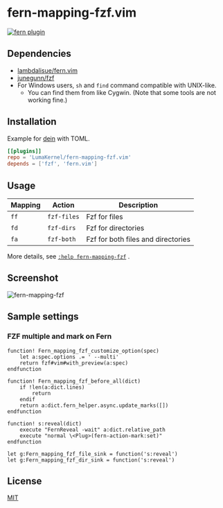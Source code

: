 # fern-mapping-fzf.vim

[![fern plugin](https://img.shields.io/badge/🌿%20fern-plugin-yellowgreen)](https://github.com/lambdalisue/fern.vim)

## Dependencies

- [lambdalisue/fern.vim](https://github.com/lambdalisue/fern.vim)
- [junegunn/fzf](https://github.com/junegunn/fzf)
- For Windows users, `sh` and `find` command compatible with UNIX-like.
  - You can find them from like Cygwin. (Note that some tools are not working fine.)

## Installation

Example for [dein](https://github.com/Shougo/dein.vim) with TOML.

```toml
[[plugins]]
repo = 'LumaKernel/fern-mapping-fzf.vim'
depends = ['fzf', 'fern.vim']
```

## Usage

| Mapping | Action        | Description                             |
| ------- | ------------- | --------------------------------------- |
| `ff`    | `fzf-files`   | Fzf for files                           |
| `fd`    | `fzf-dirs`    | Fzf for directories                     |
| `fa`    | `fzf-both`    | Fzf for both files and directories      |

More details, see [`:help fern-mapping-fzf`](https://github.com/LumaKernel/fern-mapping-fzf.vim/blob/master/doc/fern-mapping-fzf.txt) .

## Screenshot

![fern-mapping-fzf](https://user-images.githubusercontent.com/29811106/77903876-8e00ef00-72be-11ea-8d17-fa312cc2ab93.gif)

## Sample settings

### FZF multiple and mark on Fern

```vim
function! Fern_mapping_fzf_customize_option(spec)
    let a:spec.options .= ' --multi'
    return fzf#vim#with_preview(a:spec)
endfunction

function! Fern_mapping_fzf_before_all(dict)
    if !len(a:dict.lines)
        return
    endif
    return a:dict.fern_helper.async.update_marks([])
endfunction

function! s:reveal(dict)
    execute "FernReveal -wait" a:dict.relative_path
    execute "normal \<Plug>(fern-action-mark:set)"
endfunction

let g:Fern_mapping_fzf_file_sink = function('s:reveal')
let g:Fern_mapping_fzf_dir_sink = function('s:reveal')
```

## License

[MIT](https://github.com/LumaKernel/fern-mapping-fzf.vim/blob/master/LICENSE)
